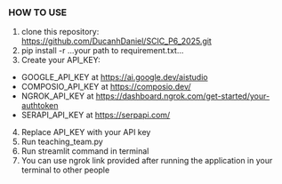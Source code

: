 ### HOW TO USE
1. clone this repository: https://github.com/DucanhDaniel/SCIC_P6_2025.git
2. pip install -r ...your path to requirement.txt...
3. Create your API_KEY:
  - GOOGLE_API_KEY at https://ai.google.dev/aistudio
  - COMPOSIO_API_KEY at https://composio.dev/
  - NGROK_API_KEY at https://dashboard.ngrok.com/get-started/your-authtoken
  - SERAPI_API_KEY at https://serpapi.com/
4. Replace API_KEY with your API key
5. Run teaching_team.py
6. Run streamlit command in terminal
7. You can use ngrok link provided after running the application in your terminal to other people 
